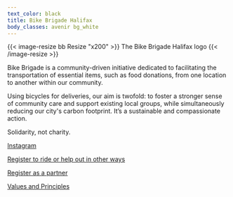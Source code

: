 ```yaml
---
text_color: black
title: Bike Brigade Halifax
body_classes: avenir bg_white
---
```


{{< image-resize bb Resize "x200" >}}
The Bike Brigade Halifax logo
{{< /image-resize >}}

Bike Brigade is a community-driven initiative dedicated to
facilitating the transportation of essential items, such as food
donations, from one location to another within our community.

Using bicycles for deliveries, our aim is twofold: to foster a
stronger sense of community care and support existing local groups,
while simultaneously reducing our city's carbon footprint. It’s a
sustainable and compassionate action.

Solidarity, not charity.

[Instagram](https://www.instagram.com/bikebrigadehfx/)

[Register to ride or help out in other ways](https://forms.gle/FZVRtB2meW8N2YPP7)

[Register as a partner](https://forms.gle/k7jcirtyWBwR95cC7)

[Values and Principles](https://drive.google.com/file/d/1EIeG_ELhoz-sxRq9Tc7egXQ9vqYvJB8b/view)
